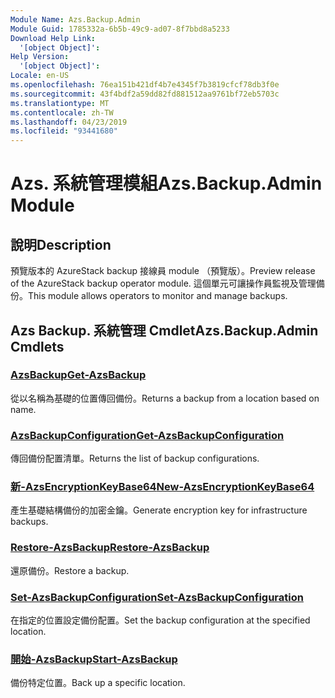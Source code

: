 ```yaml
---
Module Name: Azs.Backup.Admin
Module Guid: 1785332a-6b5b-49c9-ad07-8f7bbd8a5233
Download Help Link:
  '[object Object]': 
Help Version:
  '[object Object]': 
Locale: en-US
ms.openlocfilehash: 76ea151b421df4b7e4345f7b3819cfcf78db3f0e
ms.sourcegitcommit: 43f4bdf2a59dd82fd881512aa9761bf72eb5703c
ms.translationtype: MT
ms.contentlocale: zh-TW
ms.lasthandoff: 04/23/2019
ms.locfileid: "93441680"
---
```

# <span data-ttu-id="bd105-101">Azs. 系統管理模組</span><span class="sxs-lookup"><span data-stu-id="bd105-101">Azs.Backup.Admin Module</span></span>
## <span data-ttu-id="bd105-102">說明</span><span class="sxs-lookup"><span data-stu-id="bd105-102">Description</span></span>
<span data-ttu-id="bd105-103">預覽版本的 AzureStack backup 接線員 module （預覽版）。</span><span class="sxs-lookup"><span data-stu-id="bd105-103">Preview release of the AzureStack backup operator module.</span></span>  <span data-ttu-id="bd105-104">這個單元可讓操作員監視及管理備份。</span><span class="sxs-lookup"><span data-stu-id="bd105-104">This module allows operators to monitor and manage backups.</span></span>

## <span data-ttu-id="bd105-105">Azs Backup. 系統管理 Cmdlet</span><span class="sxs-lookup"><span data-stu-id="bd105-105">Azs.Backup.Admin Cmdlets</span></span>
### [<span data-ttu-id="bd105-106">AzsBackup</span><span class="sxs-lookup"><span data-stu-id="bd105-106">Get-AzsBackup</span></span>](Get-AzsBackup.md)
<span data-ttu-id="bd105-107">從以名稱為基礎的位置傳回備份。</span><span class="sxs-lookup"><span data-stu-id="bd105-107">Returns a backup from a location based on name.</span></span>

### [<span data-ttu-id="bd105-108">AzsBackupConfiguration</span><span class="sxs-lookup"><span data-stu-id="bd105-108">Get-AzsBackupConfiguration</span></span>](Get-AzsBackupConfiguration.md)
<span data-ttu-id="bd105-109">傳回備份配置清單。</span><span class="sxs-lookup"><span data-stu-id="bd105-109">Returns the list of backup configurations.</span></span>

### [<span data-ttu-id="bd105-110">新-AzsEncryptionKeyBase64</span><span class="sxs-lookup"><span data-stu-id="bd105-110">New-AzsEncryptionKeyBase64</span></span>](New-AzsEncryptionKeyBase64.md)
<span data-ttu-id="bd105-111">產生基礎結構備份的加密金鑰。</span><span class="sxs-lookup"><span data-stu-id="bd105-111">Generate encryption key for infrastructure backups.</span></span>

### [<span data-ttu-id="bd105-112">Restore-AzsBackup</span><span class="sxs-lookup"><span data-stu-id="bd105-112">Restore-AzsBackup</span></span>](Restore-AzsBackup.md)
<span data-ttu-id="bd105-113">還原備份。</span><span class="sxs-lookup"><span data-stu-id="bd105-113">Restore a backup.</span></span>

### [<span data-ttu-id="bd105-114">Set-AzsBackupConfiguration</span><span class="sxs-lookup"><span data-stu-id="bd105-114">Set-AzsBackupConfiguration</span></span>](Set-AzsBackupConfiguration.md)
<span data-ttu-id="bd105-115">在指定的位置設定備份配置。</span><span class="sxs-lookup"><span data-stu-id="bd105-115">Set the backup configuration at the specified location.</span></span>

### [<span data-ttu-id="bd105-116">開始-AzsBackup</span><span class="sxs-lookup"><span data-stu-id="bd105-116">Start-AzsBackup</span></span>](Start-AzsBackup.md)
<span data-ttu-id="bd105-117">備份特定位置。</span><span class="sxs-lookup"><span data-stu-id="bd105-117">Back up a specific location.</span></span>

